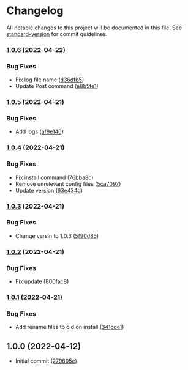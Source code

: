 # Changelog

All notable changes to this project will be documented in this file. See [standard-version](https://github.com/conventional-changelog/standard-version) for commit guidelines.

### [1.0.6](https://github.com/impleotv/st-launcher/compare/v1.0.5...v1.0.6) (2022-04-22)


### Bug Fixes

* Fix log file name ([d36dfb5](https://github.com/impleotv/st-launcher/commit/d36dfb5cebd371565b22bbd1a60b6ea6655d1191))
* Update Post command ([a8b5fe1](https://github.com/impleotv/st-launcher/commit/a8b5fe1461bd62ce370353dcf670c72418b71e98))

### [1.0.5](https://github.com/impleotv/st-launcher/compare/v1.0.4...v1.0.5) (2022-04-21)


### Bug Fixes

* Add logs ([af9e146](https://github.com/impleotv/st-launcher/commit/af9e14628ae1e897240d0827e136238077658826))

### [1.0.4](https://github.com/impleotv/st-launcher/compare/v1.0.3...v1.0.4) (2022-04-21)


### Bug Fixes

* Fix install command ([76bba8c](https://github.com/impleotv/st-launcher/commit/76bba8c16310d59c2088104df105ea6db6a08bf7))
* Remove unrelevant config files ([5ca7097](https://github.com/impleotv/st-launcher/commit/5ca7097d963b69ff388e49056e9990b84375c956))
* Update version ([63e434d](https://github.com/impleotv/st-launcher/commit/63e434daa02ffd91f1fa297e08ce4c6db6ecf073))

### [1.0.3](https://github.com/impleotv/st-launcher/compare/v1.0.2...v1.0.3) (2022-04-21)


### Bug Fixes

* Change versin to 1.0.3 ([5f90d85](https://github.com/impleotv/st-launcher/commit/5f90d858f6d4cd457c9784f2b1d1b34b232c0588))

### [1.0.2](https://github.com/impleotv/st-launcher/compare/v1.0.1...v1.0.2) (2022-04-21)


### Bug Fixes

* Fix update ([800fac8](https://github.com/impleotv/st-launcher/commit/800fac8cab6967b288c6bcfc3e76d8c18f8e16c9))

### [1.0.1](https://github.com/impleotv/st-launcher/compare/v1.0.0...v1.0.1) (2022-04-21)


### Bug Fixes

* Add rename files to old on install ([341cde1](https://github.com/impleotv/st-launcher/commit/341cde1238449fc90c9eebcdac0b65bdaa1a91bd))

## 1.0.0 (2022-04-12)



* Initial commit ([279605e](https://github.com/impleotv/st-launcher/commit/279605e5412acb7d3c38e8ba6fbf604fc8116b35))
